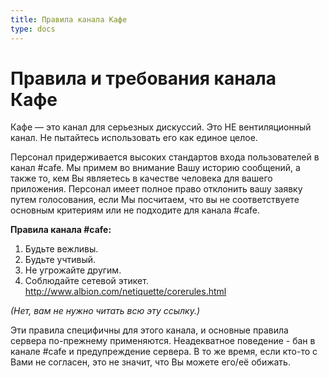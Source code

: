 ```yaml
---
title: Правила канала Кафе
type: docs
---
```


# Правила и требования канала Кафе

Кафе — это канал для серьезных дискуссий. Это НЕ вентиляционный канал. Не пытайтесь использовать его как единое целое.

Персонал придерживается высоких стандартов входа пользователей в канал #cafe.
Мы примем во внимание Вашу историю сообщений, а также то, кем Вы являетесь в качестве человека для вашего приложения.
Персонал имеет полное право отклонить вашу заявку путем голосования, если Мы посчитаем, что вы не соответствуете основным критериям или не подходите для канала #cafe.

**Правила канала #cafe:**

1) Будьте вежливы.
2) Будьте учтивый.
3) Не угрожайте другим.
4) Соблюдайте сетевой этикет. http://www.albion.com/netiquette/corerules.html

*(Нет, вам не нужно читать всю эту ссылку.)*

Эти правила специфичны для этого канала, и основные правила сервера по-прежнему применяются.
Неадекватное поведение - бан в канале #cafe и предупреждение сервера.
В то же время, если кто-то с Вами не согласен, это не значит, что Вы можете его/её обижать.
